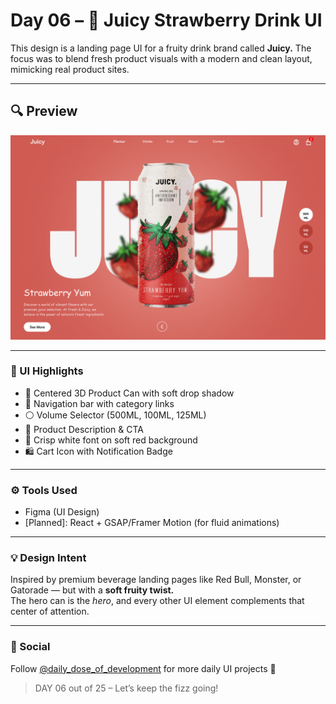 # Day 06 – 🍓 Juicy Strawberry Drink UI

This design is a landing page UI for a fruity drink brand called **Juicy.** The focus was to blend fresh product visuals with a modern and clean layout, mimicking real product sites.

---

## 🔍 Preview

![3d-hero-section-preview](preview.png)

---

### 🧃 UI Highlights

- 🍓 Centered 3D Product Can with soft drop shadow
- 🧭 Navigation bar with category links
- ⚪ Volume Selector (500ML, 100ML, 125ML)
- 📝 Product Description & CTA
- 🎯 Crisp white font on soft red background
- 🛍️ Cart Icon with Notification Badge

---

### ⚙️ Tools Used

- Figma (UI Design)
- [Planned]: React + GSAP/Framer Motion (for fluid animations)

---

### 💡 Design Intent

Inspired by premium beverage landing pages like Red Bull, Monster, or Gatorade — but with a **soft fruity twist.**  
The hero can is the _hero_, and every other UI element complements that center of attention.

---

### 🔗 Social

Follow [@daily_dose_of_development](https://instagram.com/daily_dose_of_development) for more daily UI projects 🍓

> DAY 06 out of 25 – Let’s keep the fizz going!
